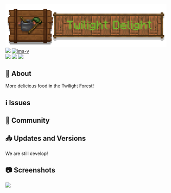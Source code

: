 ![logo](LargeLogo.png)  
[![][ima]][download] [![ima-v]][download]   
[![][rF]][cfF] [![][rT]][cfT] [![][issues-ima]][issues]  

[ima-v]:https://cf.way2muchnoise.eu/versions/637200.svg?badge_style=for_the_badge
[ima]:https://cf.way2muchnoise.eu/637200.svg?badge_style=for_the_badge
[download]:https://www.curseforge.com/minecraft/mc-mods/twilight-delight
[rF]:https://img.shields.io/badge/-REQUIRES%20FARMER'S%20DELIGHT-orange?style=for-the-badge&logo=curseforge
[cfF]:https://www.curseforge.com/minecraft/mc-mods/farmers-delight
[rT]:https://img.shields.io/badge/-REQUIRES%20THE%20TWILIGHT%20FOREST-green?style=for-the-badge&logo=curseforge
[cfT]:https://www.curseforge.com/minecraft/mc-mods/the-twilight-forest
[issues-ima]:https://img.shields.io/github/issues/Laokuai233/Twilight-Delight?style=for-the-badge
[issues]:https://github.com/Laokuai233/Twilight-Delight/issues

## 📖 About
More delicious food in the Twilight Forest!

## ℹ️ Issues

## 👦 Community

## 📥 Updates and Versions
We are still develop!

## 📷 Screenshots
![](https://i.mcmod.cn/editor/upload/20220710/1657416442_55994_fxqD.png)  
